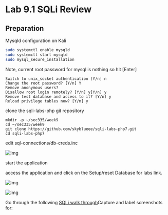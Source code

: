 # Lab 9.1 SQLi Review

## Preparation

Mysqld configuration on Kali

```sh
sudo systemctl enable mysqld 
sudo systemctl start mysqld
sudo mysql_secure_installation
```

Note, current root password for mysql is nothing so hit [Enter]

```shell
Switch to unix_socket authentication [Y/n] n
Change the root password? [Y/n] Y
Remove anonymous users? 
Disallow root login remotely? [Y/n] y[Y/n] y
Remove test database and access to it? [Y/n] y
Reload privilege tables now? [Y/n] y
```

clone the sqli-labs-php git repository

```shell
mkdir -p ~/sec335/week9
cd ~/sec335/week9
git clone https://github.com/skyblueee/sqli-labs-php7.git
cd sqli-labs-php7
```

edit sql-connections/db-creds.inc

![img](C:\Users\Hasan\Desktop\Champlain-classes\SEC-335\week9\images\1.png)

start the application



access the application and click on the Setup/reset Database for labs link.



![img](C:\Users\Hasan\Desktop\Champlain-classes\SEC-335\week9\images\3.png)

![img](C:\Users\Hasan\Desktop\Champlain-classes\SEC-335\week9\images\2.png)



Go through the following [SQLi walk through](https://dinohacks.blogspot.com/2019/09/audi-sqli-labs-lesson-1-walkthrough.html)Capture and label screenshots for:



















